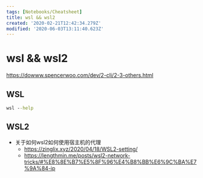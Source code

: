 ```yaml
---
tags: [Notebooks/Cheatsheet]
title: wsl && wsl2
created: '2020-02-21T12:42:34.279Z'
modified: '2020-06-03T13:11:40.623Z'
---
```


# wsl && wsl2

https://dowww.spencerwoo.com/dev/2-cli/2-3-others.html

## WSL

```cmd
wsl --help
```

## WSL2

- 关于如何wsl2如何使用宿主机的代理
  - https://zinglix.xyz/2020/04/18/WSL2-setting/
  - https://lengthmin.me/posts/wsl2-network-tricks/#%E8%8E%B7%E5%8F%96%E4%B8%BB%E6%9C%BA%E7%9A%84-ip

```bash

```

